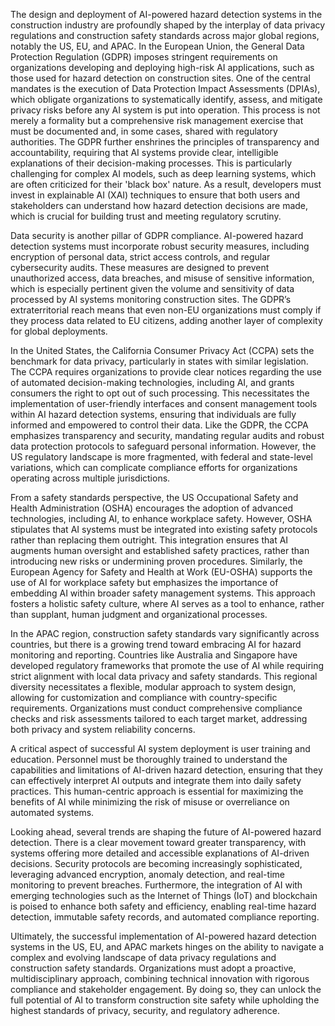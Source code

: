 The design and deployment of AI-powered hazard detection systems in the construction industry are profoundly shaped by the interplay of data privacy regulations and construction safety standards across major global regions, notably the US, EU, and APAC. In the European Union, the General Data Protection Regulation (GDPR) imposes stringent requirements on organizations developing and deploying high-risk AI applications, such as those used for hazard detection on construction sites. One of the central mandates is the execution of Data Protection Impact Assessments (DPIAs), which obligate organizations to systematically identify, assess, and mitigate privacy risks before any AI system is put into operation. This process is not merely a formality but a comprehensive risk management exercise that must be documented and, in some cases, shared with regulatory authorities. The GDPR further enshrines the principles of transparency and accountability, requiring that AI systems provide clear, intelligible explanations of their decision-making processes. This is particularly challenging for complex AI models, such as deep learning systems, which are often criticized for their 'black box' nature. As a result, developers must invest in explainable AI (XAI) techniques to ensure that both users and stakeholders can understand how hazard detection decisions are made, which is crucial for building trust and meeting regulatory scrutiny.

Data security is another pillar of GDPR compliance. AI-powered hazard detection systems must incorporate robust security measures, including encryption of personal data, strict access controls, and regular cybersecurity audits. These measures are designed to prevent unauthorized access, data breaches, and misuse of sensitive information, which is especially pertinent given the volume and sensitivity of data processed by AI systems monitoring construction sites. The GDPR’s extraterritorial reach means that even non-EU organizations must comply if they process data related to EU citizens, adding another layer of complexity for global deployments.

In the United States, the California Consumer Privacy Act (CCPA) sets the benchmark for data privacy, particularly in states with similar legislation. The CCPA requires organizations to provide clear notices regarding the use of automated decision-making technologies, including AI, and grants consumers the right to opt out of such processing. This necessitates the implementation of user-friendly interfaces and consent management tools within AI hazard detection systems, ensuring that individuals are fully informed and empowered to control their data. Like the GDPR, the CCPA emphasizes transparency and security, mandating regular audits and robust data protection protocols to safeguard personal information. However, the US regulatory landscape is more fragmented, with federal and state-level variations, which can complicate compliance efforts for organizations operating across multiple jurisdictions.

From a safety standards perspective, the US Occupational Safety and Health Administration (OSHA) encourages the adoption of advanced technologies, including AI, to enhance workplace safety. However, OSHA stipulates that AI systems must be integrated into existing safety protocols rather than replacing them outright. This integration ensures that AI augments human oversight and established safety practices, rather than introducing new risks or undermining proven procedures. Similarly, the European Agency for Safety and Health at Work (EU-OSHA) supports the use of AI for workplace safety but emphasizes the importance of embedding AI within broader safety management systems. This approach fosters a holistic safety culture, where AI serves as a tool to enhance, rather than supplant, human judgment and organizational processes.

In the APAC region, construction safety standards vary significantly across countries, but there is a growing trend toward embracing AI for hazard monitoring and reporting. Countries like Australia and Singapore have developed regulatory frameworks that promote the use of AI while requiring strict alignment with local data privacy and safety standards. This regional diversity necessitates a flexible, modular approach to system design, allowing for customization and compliance with country-specific requirements. Organizations must conduct comprehensive compliance checks and risk assessments tailored to each target market, addressing both privacy and system reliability concerns.

A critical aspect of successful AI system deployment is user training and education. Personnel must be thoroughly trained to understand the capabilities and limitations of AI-driven hazard detection, ensuring that they can effectively interpret AI outputs and integrate them into daily safety practices. This human-centric approach is essential for maximizing the benefits of AI while minimizing the risk of misuse or overreliance on automated systems.

Looking ahead, several trends are shaping the future of AI-powered hazard detection. There is a clear movement toward greater transparency, with systems offering more detailed and accessible explanations of AI-driven decisions. Security protocols are becoming increasingly sophisticated, leveraging advanced encryption, anomaly detection, and real-time monitoring to prevent breaches. Furthermore, the integration of AI with emerging technologies such as the Internet of Things (IoT) and blockchain is poised to enhance both safety and efficiency, enabling real-time hazard detection, immutable safety records, and automated compliance reporting.

Ultimately, the successful implementation of AI-powered hazard detection systems in the US, EU, and APAC markets hinges on the ability to navigate a complex and evolving landscape of data privacy regulations and construction safety standards. Organizations must adopt a proactive, multidisciplinary approach, combining technical innovation with rigorous compliance and stakeholder engagement. By doing so, they can unlock the full potential of AI to transform construction site safety while upholding the highest standards of privacy, security, and regulatory adherence.